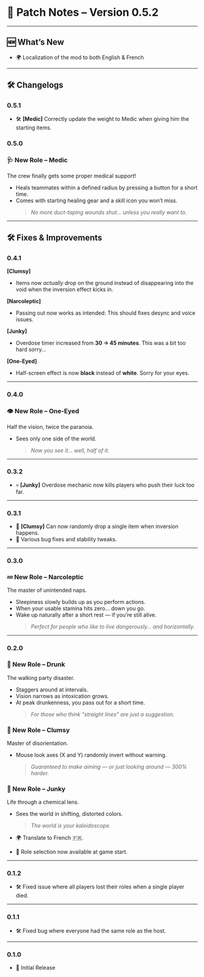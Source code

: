 # 🧪 Patch Notes – Version 0.5.2

---

## 🆕 What’s New

- 🌍 Localization of the mod to both English & French

---

## 🛠 Changelogs

### 0.5.1

- 🛠 **[Medic]** Correctly update the weight to Medic when giving him the starting items.

### 0.5.0

### 🩺 New Role – Medic

The crew finally gets some proper medical support!

- Heals teammates within a defined radius by pressing a button for a short time.
- Comes with starting healing gear and a skill icon you won’t miss.
  > _No more duct-taping wounds shut… unless you really want to._

---

## 🛠 Fixes & Improvements

### 0.4.1

**[Clumsy]**

- Items now _actually_ drop on the ground instead of disappearing into the void when the inversion effect kicks in.

**[Narcoleptic]**

- Passing out now works as intended: This should fixes desync and voice issues.

**[Junky]**

- Overdose timer increased from **30 → 45 minutes**. This was a bit too hard sorry…

**[One-Eyed]**

- Half-screen effect is now **black** instead of **white**. Sorry for your eyes.

---

### 0.4.0

### 👁️ New Role – One-Eyed

Half the vision, twice the paranoia.

- Sees only one side of the world.
  > _Now you see it… well, half of it._

---

### 0.3.2

- 💀 **[Junky]** Overdose mechanic now kills players who push their luck too far.

---

### 0.3.1

- 🎯 **[Clumsy]** Can now randomly drop a single item when inversion happens.
- 🧹 Various bug fixes and stability tweaks.

---

### 0.3.0

### 💤 New Role – Narcoleptic

The master of unintended naps.

- Sleepiness slowly builds up as you perform actions.
- When your usable stamina hits zero… down you go.
- Wake up naturally after a short rest — if you’re still alive.
  > _Perfect for people who like to live dangerously… and horizontally._

---

### 0.2.0

### 🍻 New Role – Drunk

The walking party disaster.

- Staggers around at intervals.
- Vision narrows as intoxication grows.
- At peak drunkenness, you pass out for a short time.
  > _For those who think "straight lines" are just a suggestion._

### 🤕 New Role – Clumsy

Master of disorientation.

- Mouse look axes (X and Y) randomly invert without warning.
  > _Guaranteed to make aiming — or just looking around — 300% harder._

### 💊 New Role – Junky

Life through a chemical lens.

- Sees the world in shifting, distorted colors.

  > _The world is your kaleidoscope._

- 🌍 Translate to French 🇫🇷.
- 🎯 Role selection now available at game start.

---

### 0.1.2

- 🛠 Fixed issue where all players lost their roles when a single player died.

---

### 0.1.1

- 🛠 Fixed bug where everyone had the same role as the host.

---

### 0.1.0

- 🎉 Initial Release
